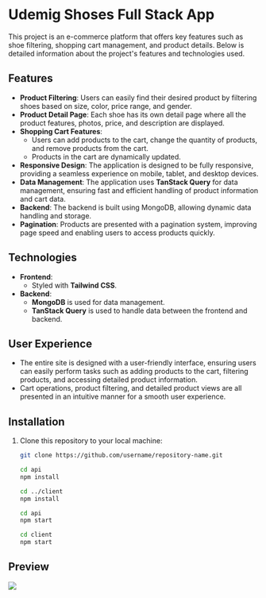 # Udemig Shoses Full Stack App

This project is an e-commerce platform that offers key features such as shoe filtering, shopping cart management, and product details. Below is detailed information about the project's features and technologies used.

## Features

- **Product Filtering**: Users can easily find their desired product by filtering shoes based on size, color, price range, and gender.
- **Product Detail Page**: Each shoe has its own detail page where all the product features, photos, price, and description are displayed.
- **Shopping Cart Features**:
  - Users can add products to the cart, change the quantity of products, and remove products from the cart.
  - Products in the cart are dynamically updated.
- **Responsive Design**: The application is designed to be fully responsive, providing a seamless experience on mobile, tablet, and desktop devices.
- **Data Management**: The application uses **TanStack Query** for data management, ensuring fast and efficient handling of product information and cart data.
- **Backend**: The backend is built using MongoDB, allowing dynamic data handling and storage.
- **Pagination**: Products are presented with a pagination system, improving page speed and enabling users to access products quickly.

## Technologies

- **Frontend**:
  - Styled with **Tailwind CSS**.
- **Backend**:
  - **MongoDB** is used for data management.
  - **TanStack Query** is used to handle data between the frontend and backend.

## User Experience

- The entire site is designed with a user-friendly interface, ensuring users can easily perform tasks such as adding products to the cart, filtering products, and accessing detailed product information.
- Cart operations, product filtering, and detailed product views are all presented in an intuitive manner for a smooth user experience.

## Installation

1. Clone this repository to your local machine:

   ```bash
   git clone https://github.com/username/repository-name.git

   cd api
   npm install

   cd ../client
   npm install

   cd api
   npm start

   cd client
   npm start
   ```

## Preview

<img src="/client/public/Udemig Shoses App Gif.gif">
